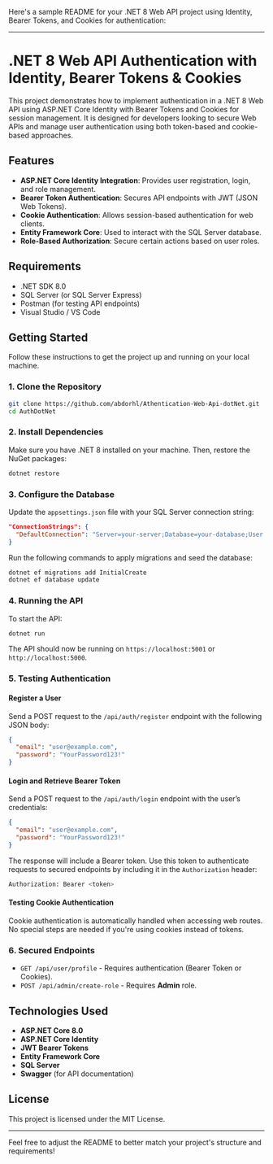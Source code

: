 Here's a sample README for your .NET 8 Web API project using Identity, Bearer Tokens, and Cookies for authentication:

---

# .NET 8 Web API Authentication with Identity, Bearer Tokens & Cookies

This project demonstrates how to implement authentication in a .NET 8 Web API using ASP.NET Core Identity with Bearer Tokens and Cookies for session management. It is designed for developers looking to secure Web APIs and manage user authentication using both token-based and cookie-based approaches.

## Features

- **ASP.NET Core Identity Integration**: Provides user registration, login, and role management.
- **Bearer Token Authentication**: Secures API endpoints with JWT (JSON Web Tokens).
- **Cookie Authentication**: Allows session-based authentication for web clients.
- **Entity Framework Core**: Used to interact with the SQL Server database.
- **Role-Based Authorization**: Secure certain actions based on user roles.

## Requirements

- .NET SDK 8.0
- SQL Server (or SQL Server Express)
- Postman (for testing API endpoints)
- Visual Studio / VS Code

## Getting Started

Follow these instructions to get the project up and running on your local machine.

### 1. Clone the Repository

```bash
git clone https://github.com/abdorhl/Athentication-Web-Api-dotNet.git
cd AuthDotNet
```

### 2. Install Dependencies

Make sure you have .NET 8 installed on your machine. Then, restore the NuGet packages:

```bash
dotnet restore
```

### 3. Configure the Database

Update the `appsettings.json` file with your SQL Server connection string:

```json
"ConnectionStrings": {
  "DefaultConnection": "Server=your-server;Database=your-database;User Id=your-user;Password=your-password;"
}
```

Run the following commands to apply migrations and seed the database:

```bash
dotnet ef migrations add InitialCreate
dotnet ef database update
```

### 4. Running the API

To start the API:

```bash
dotnet run
```

The API should now be running on `https://localhost:5001` or `http://localhost:5000`.

### 5. Testing Authentication

#### Register a User

Send a POST request to the `/api/auth/register` endpoint with the following JSON body:

```json
{
  "email": "user@example.com",
  "password": "YourPassword123!"
}
```

#### Login and Retrieve Bearer Token

Send a POST request to the `/api/auth/login` endpoint with the user’s credentials:

```json
{
  "email": "user@example.com",
  "password": "YourPassword123!"
}
```

The response will include a Bearer token. Use this token to authenticate requests to secured endpoints by including it in the `Authorization` header:

```bash
Authorization: Bearer <token>
```

#### Testing Cookie Authentication

Cookie authentication is automatically handled when accessing web routes. No special steps are needed if you're using cookies instead of tokens.

### 6. Secured Endpoints

- `GET /api/user/profile` - Requires authentication (Bearer Token or Cookies).
- `POST /api/admin/create-role` - Requires **Admin** role.

## Technologies Used

- **ASP.NET Core 8.0**
- **ASP.NET Core Identity**
- **JWT Bearer Tokens**
- **Entity Framework Core**
- **SQL Server**
- **Swagger** (for API documentation)

## License

This project is licensed under the MIT License.

---

Feel free to adjust the README to better match your project's structure and requirements!
